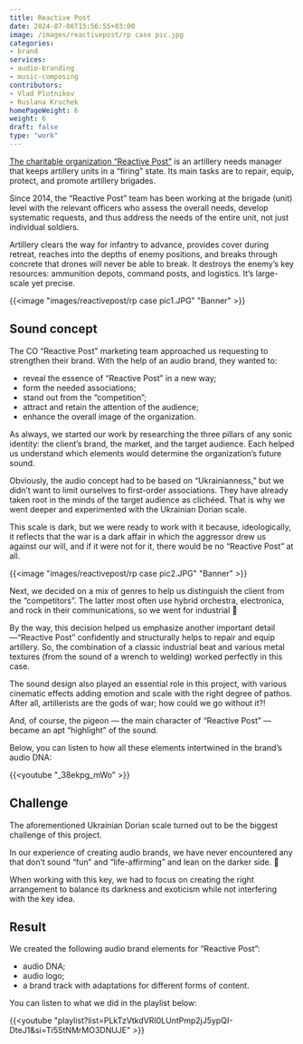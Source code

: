 ```yaml
---
title: Reactive Post
date: 2024-07-06T15:56:55+03:00
image: /images/reactivepost/rp case pic.jpg
categories:
- brand
services:
- audio-branding
- music-composing
contributors:
- Vlad Plotnikov
- Ruslana Kruchek
homePageWeight: 6
weight: 6
draft: false
type: "work"
---
```


[The charitable organization “Reactive Post”](https://reactivepost.org/) is an artillery needs manager that keeps artillery units in a “firing” state. Its main tasks are to repair, equip, protect, and promote artillery brigades.

Since 2014, the “Reactive Post” team has been working at the brigade (unit) level with the relevant officers who assess the overall needs, develop systematic requests, and thus address the needs of the entire unit, not just individual soldiers.

Artillery clears the way for infantry to advance, provides cover during retreat, reaches into the depths of enemy positions, and breaks through concrete that drones will never be able to break. It destroys the enemy’s key resources: ammunition depots, command posts, and logistics. It’s large-scale yet precise.

{{<image "images/reactivepost/rp case pic1.JPG" "Banner"  >}}

## Sound concept
The CO “Reactive Post” marketing team approached us requesting to strengthen their brand. With the help of an audio brand, they wanted to:

- reveal the essence of “Reactive Post” in a new way;
- form the needed associations;
- stand out from the “competition”;
- attract and retain the attention of the audience;
- enhance the overall image of the organization.

As always, we started our work by researching the three pillars of any sonic identity: the client’s brand, the market, and the target audience. Each helped us understand which elements would determine the organization’s future sound.

Obviously, the audio concept had to be based on “Ukrainianness,” but we didn’t want to limit ourselves to first-order associations. They have already taken root in the minds of the target audience as clichéed. That is why we went deeper and experimented with the Ukrainian Dorian scale.

This scale is dark, but we were ready to work with it because, ideologically, it reflects that the war is a dark affair in which the aggressor drew us against our will, and if it were not for it, there would be no “Reactive Post” at all.

{{<image "images/reactivepost/rp case pic2.JPG" "Banner"  >}}

Next, we decided on a mix of genres to help us distinguish the client from the “competitors”. The latter most often use hybrid orchestra, electronica, and rock in their communications, so we went for industrial 🙂

By the way, this decision helped us emphasize another important detail—“Reactive Post” confidently and structurally helps to repair and equip artillery. So, the combination of a classic industrial beat and various metal textures (from the sound of a wrench to welding) worked perfectly in this case.

The sound design also played an essential role in this project, with various cinematic effects adding emotion and scale with the right degree of pathos. After all, artillerists are the gods of war; how could we go without it?!

And, of course, the pigeon — the main character of “Reactive Post” — became an apt “highlight” of the sound.

Below, you can listen to how all these elements intertwined in the brand’s audio DNA:

{{<youtube "_38ekpg_mWo" >}}

## Challenge

The aforementioned Ukrainian Dorian scale turned out to be the biggest challenge of this project.

In our experience of creating audio brands, we have never encountered any that don’t sound “fun” and “life-affirming” and lean on the darker side. 🙂

When working with this key, we had to focus on creating the right arrangement to balance its darkness and exoticism while not interfering with the key idea.

## Result

We created the following audio brand elements for “Reactive Post”:

- audio DNA;
- audio logo;
- a brand track with adaptations for different forms of content.

You can listen to what we did in the playlist below:

{{<youtube "playlist?list=PLkTzVtkdVRI0LUntPmp2jJ5ypQI-DteJ1&si=Ti5StNMrMO3DNUJE" >}}